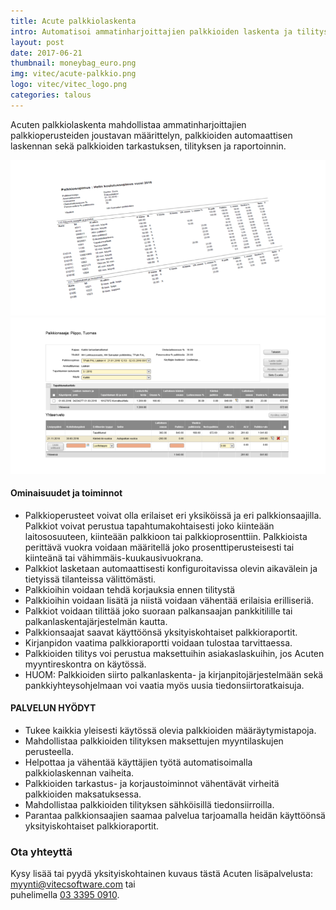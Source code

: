 ```yaml
---
title: Acute palkkiolaskenta
intro: Automatisoi ammatinharjoittajien palkkioiden laskenta ja tilitys.
layout: post
date: 2017-06-21
thumbnail: moneybag_euro.png
img: vitec/acute-palkkio.png
logo: vitec/vitec_logo.png
categories: talous
---
```


Acuten palkkiolaskenta mahdollistaa ammatinharjoittajien palkkioperusteiden joustavan määrittelyn, palkkioiden automaattisen laskennan sekä palkkioiden 
tarkastuksen, tilityksen ja raportoinnin.

![Palkkiolaskenta screenshot](/portfolio/vitec/acute-palkkiolaskenta.png)
![Palkkiolaskenta screenshot](/portfolio/vitec/acute-palkkiolaskenta2.png)

#### Ominaisuudet ja toiminnot


- Palkkioperusteet voivat olla erilaiset eri yksiköissä ja eri palkkionsaajilla. Palkkiot voivat perustua tapahtumakohtaisesti joko kiinteään laitososuuteen, kiinteään palkkioon tai palkkioprosenttiin. Palkkioista perittävä vuokra voidaan määritellä joko prosenttiperusteisesti tai kiinteänä tai vähimmäis-kuukausivuokrana.
- Palkkiot lasketaan automaattisesti konfiguroitavissa olevin aikavälein ja tietyissä tilanteissa välittömästi.
- Palkkioihin voidaan tehdä korjauksia ennen tilitystä
- Palkkioihin voidaan lisätä ja niistä voidaan vähentää erilaisia erilliseriä.
- Palkkiot voidaan tilittää joko suoraan palkansaajan pankkitilille tai palkanlaskentajärjestelmän kautta.
- Palkkionsaajat saavat käyttöönsä yksityiskohtaiset palkkioraportit.
- Kirjanpidon vaatima palkkioraportti voidaan tulostaa tarvittaessa.
- Palkkioiden tilitys voi perustua maksettuihin asiakaslaskuihin, jos Acuten myyntireskontra on käytössä.
- HUOM: Palkkioiden siirto palkanlaskenta- ja kirjanpitojärjestelmään sekä pankkiyhteysohjelmaan voi vaatia myös uusia tiedonsiirtoratkaisuja.

#### PALVELUN HYÖDYT

- Tukee kaikkia yleisesti käytössä olevia palkkioiden määräytymistapoja.
- Mahdollistaa palkkioiden tilityksen maksettujen myyntilaskujen perusteella.  
- Helpottaa ja vähentää käyttäjien työtä automatisoimalla palkkiolaskennan vaiheita.
- Palkkioiden tarkastus- ja korjaustoiminnot vähentävät virheitä palkkioiden maksatuksessa.
- Mahdollistaa palkkioiden tilityksen sähköisillä tiedonsiirroilla.
- Parantaa palkkionsaajien saamaa palvelua tarjoamalla heidän käyttöönsä yksityiskohtaiset palkkioraportit.

### Ota yhteyttä

Kysy lisää tai pyydä yksityiskohtainen kuvaus tästä Acuten lisäpalvelusta: 
[myynti@vitecsoftware.com](mailto://myynti@vitecsoftware.com) tai  
puhelimella [03 3395 0910](tel://+358333950910).
